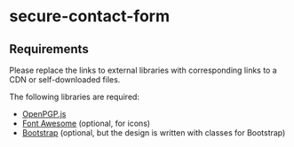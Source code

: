 # secure-contact-form
## Requirements
Please replace the links to external libraries with corresponding links to a CDN or self-downloaded files.

The following libraries are required:
* [OpenPGP.js](https://github.com/openpgpjs/openpgpjs/)
* [Font Awesome](https://fontawesome.com/start) (optional, for icons)
* [Bootstrap](https://getbootstrap.com/) (optional, but the design is written with classes for Bootstrap) 
